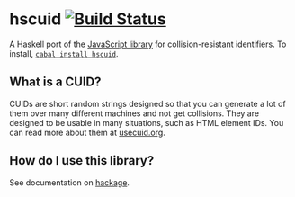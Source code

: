 # hscuid [![Build Status](https://travis-ci.org/eightyeight/hscuid.svg?branch=master)](https://travis-ci.org/eightyeight/hscuid)

A Haskell port of the [JavaScript library][cuid] for collision-resistant identifiers.
To install, [`cabal install hscuid`][hscuid].

## What is a CUID?

CUIDs are short random strings designed so that you can generate a lot of them over many different machines and not get collisions.
They are designed to be usable in many situations, such as HTML element IDs.
You can read more about them at [usecuid.org][].

## How do I use this library?

See documentation on [hackage][hscuid].

[cuid]: https://github.com/ericelliott/cuid
[hscuid]: http://hackage.haskell.org/package/hscuid
[usecuid.org]: https://usecuid.org
